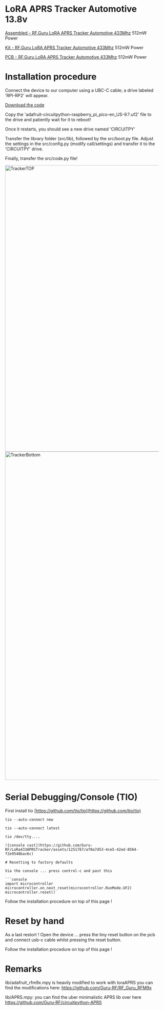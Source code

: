 # LoRA APRS Tracker Automotive 13.8v

[Assembled - RF.Guru LoRA APRS Tracker Automotive 433Mhz](https://shop.rf.guru/products/2023-pa-521) 512mW Power

[Kit - RF.Guru LoRA APRS Tracker Automotive 433Mhz](https://shop.rf.guru/products/2023-k-521) 512mW Power

[PCB - RF.Guru LoRA APRS Tracker Automotive 433Mhz](https://shop.rf.guru/products/2023-p-521) 512mW Power

# Installation procedure #
Connect the device to our computer using a UBC-C cable; a drive labeled 'RPI-RP2' will appear. 

[Download the code](https://github.com/Guru-RF/LoRa433APRSTracker/archive/refs/heads/main.zip)

Copy the 'adafruit-circuitpython-raspberry_pi_pico-en_US-9.?.uf2' file to the drive and patiently wait for it to reboot! 

Once it restarts, you should see a new drive named 'CIRCUITPY' 

Transfer the library folder (src/lib), followed by the src/boot.py file. Adjust the settings in the src/config.py (modify call/settings) and transfer it to the 'CIRCUITPY' drive. 

Finally, transfer the src/code.py file!

<img width="938" alt="TrackerTOP" src="https://github.com/Guru-RF/LoraAPRStracker/assets/1251767/c3a32cc5-92fe-420b-a335-53400f411a51">
<img width="1076" alt="TrackerBottom" src="https://github.com/Guru-RF/LoraAPRStracker/assets/1251767/2ef5376d-9d41-4aac-892e-fea3d2fedd85">

# Serial Debugging/Console (TIO)

First install tio [https://github.com/tio/tio](https://github.com/tio/tio)

```console
tio --auto-connect new
```

```console
tio --auto-connect latest
```

```console
tio /dev/tty....

![console cast](https://github.com/Guru-RF/LoRa433APRSTracker/assets/1251767/af0a7d53-4ce5-42ed-8564-f2e9548bac6c)

# Resetting to factory defaults

Via the console ... press control-c and past this

```console
import microcontroller
microcontroller.on_next_reset(microcontroller.RunMode.UF2)
microcontroller.reset()
```

Follow the installation procedure on top of this page !

# Reset by hand

As a last restort !
Open the device ... press the tiny reset button on the pcb and connect usb-c cable whilst pressing the reset button.

Follow the installation procedure on top of this page !

# Remarks

lib/adafruit_rfm9x.mpy is heavily modified to work with loraAPRS
you can find the modifications here:
https://github.com/Guru-RF/RF_Guru_RFM9x

lib/APRS.mpy:
you can find the uber minimalistic APRS lib over here
https://github.com/Guru-RF/circuitpython-APRS

